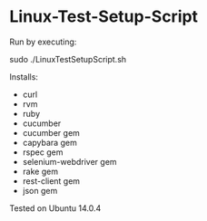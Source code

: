 Linux-Test-Setup-Script
=======================

Run by executing:

sudo ./LinuxTestSetupScript.sh

Installs:
 - curl
 - rvm
 - ruby 
 - cucumber
 - cucumber gem
 - capybara gem
 - rspec gem
 - selenium-webdriver gem 
 - rake gem
 - rest-client gem
 - json gem


Tested on Ubuntu 14.0.4
